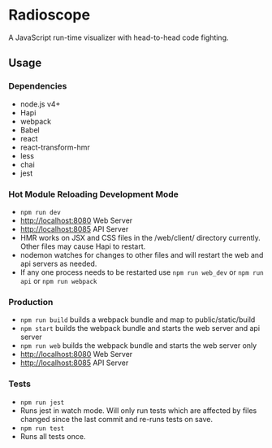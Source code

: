 # Radioscope
A JavaScript run-time visualizer with head-to-head code fighting.

## Usage

### Dependencies

* node.js v4+
* Hapi
* webpack
* Babel
* react
* react-transform-hmr
* less
* chai
* jest

### Hot Module Reloading Development Mode

* `npm run dev`
* [http://localhost:8080](http://localhost:8080) Web Server
* [http://localhost:8085](http://localhost:8085) API Server
* HMR works on JSX and CSS files in the /web/client/ directory currently. Other files may cause Hapi to restart.
* nodemon watches for changes to other files and will restart the web and api servers as needed.
* If any one process needs to be restarted use `npm run web_dev` or `npm run api` or `npm run webpack`

### Production

* `npm run build` builds a webpack bundle and map to public/static/build
* `npm start` builds the webpack bundle and starts the web server and api server
* `npm run web` builds the webpack bundle and starts the web server only
* [http://localhost:8080](http://localhost:8080) Web Server
* [http://localhost:8085](http://localhost:8085) API Server

### Tests

* `npm run jest`
* Runs jest in watch mode. Will only run tests which are affected by files changed since the last commit and re-runs tests on save.
* `npm run test`
* Runs all tests once.